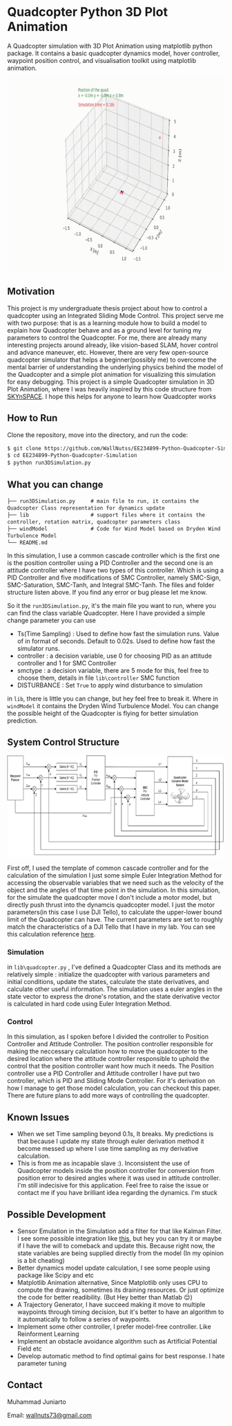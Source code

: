 # Quadcopter Python 3D Plot Animation
A Quadcopter simulation with 3D Plot Animation using matplotlib python package.  It contains a basic quadcopter dynamics model, hover controller, waypoint position control, and visualisation toolkit using matplotlib animation.

<p align="center">
  <img width="900" height="450" src="doc/quad_simulation.gif">
</p>

## Motivation
This project is my undergraduate thesis project about how to control a quadcopter using an Integrated Sliding Mode Control. This project serve me with two purpose: that is as a learning module how to build a model to explain how Quadcopter behave and as a ground level for tuning my parameters to control the Quadcopter. For me, there are already many interesting projects around already, like vision-based SLAM, hover control and advance maneuver, etc. However, there are very few open-source quadcopter simulator that helps a beginner(possibly me) to overcome the mental barrier of understanding the underlying physics behind the model of the Quadcopter and a simple plot animation for visualizing this simulation for easy debugging. This project is a simple Quadcopter simulation in 3D Plot Animation, where I was heavily inspired by this code structure from [SKYnSPACE](https://github.com/SKYnSPACE/AE450/tree/master/Lec10). I hope this helps for anyone to learn how Quadcopter works

## How to Run
Clone the repository, move into the directory, and run the code:
```sh
$ git clone https://github.com/WallNutss/EE234899-Python-Quadcopter-Simulation.git
$ cd EE234899-Python-Quadcopter-Simulation
$ python run3DSimulation.py
```

## What you can change

    ├── run3DSimulation.py     # main file to run, it contains the Quadcopter Class representation for dynamics update
    ├── lib                    # support files where it contains the controller, rotation matrix, quadcopter parameters class
    ├── windModel              # Code for Wind Model based on Dryden Wind Turbulence Model
    └── README.md
    
In this simulation, I use a common cascade controller which is the first one is the position controller using a PID Controller and the second one is an attitude controller where I have two types of this controller. Which is using a PID Controller and five modifications of SMC Controller, namely SMC-Sign, SMC-Saturation, SMC-Tanh, and Integral SMC-Tanh. The files and folder structure listen above. If you find any error or bug please let me know.

So it the `run3DSimulation.py`, it's the main file you want to run, where you can find the class variable Quadcopter. Here I have provided a simple change parameter you can use
* Ts(Time Sampling) : Used to define how fast the simulation runs. Value of in format of seconds. Default to 0.02s. Used to define how fast the simulator runs.
* controller : a decision variable, use 0 for choosing PID as an attitude controller and 1 for SMC Controller
* smctype : a decision variable, there are 5 mode for this, feel free to choose them, details in file `lib\controller` SMC function
* DISTURBANCE : Set `True` to apply wind disturbance to simulation

in `lib`, there is little you can change, but hey feel free to break it. Where in `windModel` it contains the Dryden Wind Turbulence Model. You can change the possible height of the Quadcopter is flying for better simulation prediction.

## System Control Structure

<p align="center">
  <img width="685" height="235" src="doc/Architecture.png">
</p>

First off, I used the template of common cascade controller and for the calculation of the simulation I just some simple Euler Integration Method for accessing the observable variables that we need such as the velocity of the object and the angles of that time point in the simulation. In this simulation, for the simulate the quadcopter move I don't include a motor model, but directly push thrust into the dynamcis quadcopter model. I just the motor parameters(in this case I use DJI Tello), to calculate the upper-lower bound limit of the Quadcopter can have. The current parameters are set to roughly match the characteristics of a DJI Tello that I have in my lab. You can see this calculation reference [here](https://wilselby.com/research/arducopter/controller-design).

### Simulation
in `lib\quadcopter.py` , I've defined a Quadcopter Class and its methods are relatively simple : initialize the quadcopter with various parameters and initial conditions, update the states, calculate the state derivatives, and calculate other useful information. The simulation uses a euler angles in the state vector to express the drone's rotation, and the state derivative vector is calculated in hard code using Euler Integration Method. 

### Control
In this simulation, as I spoken before I divided the controller to Position Controller and Attitude Controller. The position controller responsible for making the neccessary calculation how to move the quadcopter to the desired location where the attitude controller responsible to uphold the control that the position controller want how much it needs. The Position controller use a PID Controller and Attitude controller I have put two controller, which is PID and Sliding Mode Controller. For it's derivation on how I manage to get those model calculation, you can checkout this paper. There are future plans to add more ways of controlling the quadcopter.

## Known Issues
* When we set Time sampling  beyond 0.1s, It breaks. My predictions is that because I update my state through euler derivation method it become messed up where I use time sampling as my derivative calculation.
* This is from me as incapable slave :). Inconsistent the use of Quadcopter models inside the position controller for conversion from position error to desired angles where it was used in attitude controller. I'm still indecisive for this application. Feel free to raise the issue or contact me if you have brilliant idea regarding the dynamics. I'm stuck

## Possible Development
* Sensor Emulation in the Simulation add a filter for that like Kalman Filter. I see some possible integration like [this](https://openimu.readthedocs.io/en/latest/simulation.html), but hey you can try it or maybe if I have the will to comeback and update this. Because right now, the state variables are being supplied directly from the model (In my opinion is a bit cheating)
* Better dynamics model update calculation, I see some people using package like Scipy and etc
* Matplotlib Animation alternative, Since Matplotlib only uses CPU to compute the drawing, sometimes its draining resources. Or just optimize the code for better readibility. (But Hey better than Matlab 😌)
* A Trajectory Generator, I have succeed making it move to multiple waypoints through timing decision, but it's better to have an algorithm to it automatically to follow a series of waypoints.
* Implement some other controller, I prefer model-free controller. Like Reinforment Learning
* Implement an obstacle avoidance algorithm such as Artificial Potential Field etc
* Develop automatic method to find optimal gains for best response. I hate parameter tuning

## Contact
Muhammad Juniarto

Email: wallnuts73@gmail.com

